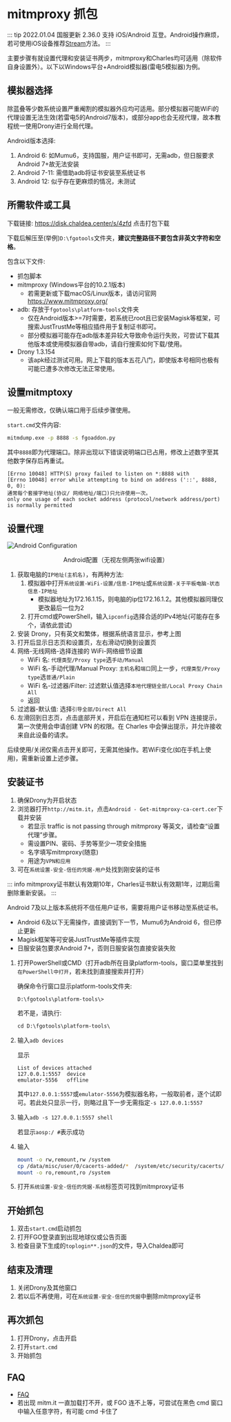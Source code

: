 # mitmproxy 抓包

::: tip
2022.01.04 国服更新 2.36.0 支持 iOS/Android 互登。Android操作麻烦，若可使用iOS设备推荐[Stream](./stream.md)方法。
:::

主要步骤有就设置代理和安装证书两步，mitmproxy和Charles均可适用（除软件自身设置外）。以下以Windows平台+Android模拟器(雷电5模拟器)为例。

## 模拟器选择

除蓝叠等少数系统设置严重阉割的模拟器外应均可适用。部分模拟器可能WiFi的代理设置无法生效(若雷电5的Android7版本)，或部分app也会无视代理，故本教程统一使用Drony进行全局代理。

Android版本选择:

1. Android 6: 如Mumu6，支持国服，用户证书即可，无需adb，但日服要求Android 7+故无法安装
2. Android 7-11: 需借助adb将证书安装至系统证书
3. Android 12: 似乎存在更麻烦的情况，未测试

## 所需软件或工具

下载链接: <https://disk.chaldea.center/s/4zfd> 点击打包下载

下载后解压至(举例)`D:\fgotools`文件夹，**建议完整路径不要包含非英文字符和空格**。

包含以下文件:

- 抓包脚本
- mitmproxy (Windows平台的10.2.1版本)
  - 若需更新或下载macOS/Linux版本，请访问官网<https://www.mitmproxy.org/>
- adb: 存放于`fgotools\platform-tools`文件夹
  - 仅在Android版本>=7时需要，若系统已root且已安装Magisk等框架，可搜索JustTrustMe等相应插件用于复制证书即可。
  - 部分模拟器可能存在adb版本差异较大导致命令运行失败，可尝试下载其他版本或使用模拟器自带adb，请自行搜索如何下载/使用。
- Drony 1.3.154
  - 该apk经过测试可用。网上下载的版本五花八门，即使版本号相同也极有可能已遭多次修改无法正常使用。

## 设置mitmptoxy

一般无需修改，仅确认端口用于后续步骤使用。

`start.cmd`文件内容:

```bat
mitmdump.exe -p 8888 -s fgoaddon.py
```

其中`8888`即为代理端口。除非出现以下错误说明端口已占用，修改上述数字至其他数字保存后再重试。

```
[Errno 10048] HTTP(S) proxy failed to listen on *:8888 with
[Errno 10048] error while attempting to bind on address ('::', 8888, 0, 0):
通常每个套接字地址(协议/ 网络地址/端口)只允许使用一次。
only one usage of each socket address (protocol/network address/port) is normally permitted
```

## 设置代理

![Android Configuration](/images/import_https/android-1.webp)

<figcaption style="text-align:center">Android配置（无视左侧两张wifi设置）</figcaption>

1. 获取电脑的`IP地址(主机名)`，有两种方法:
   1. 模拟器中打开`系统设置-WiFi-设置/信息-IP地址`或`系统设置-关于平板电脑-状态信息-IP地址`
      - 模拟器地址为172.16.1.15，则电脑的ip位172.16.1.2。其他模拟器同理仅更改最后一位为2
   2. 打开cmd或PowerShell，输入`ipconfig`选择合适的IPv4地址(可能存在多个，请依此尝试)
2. 安装 Drony，只有英文和繁体，根据系统语言显示，参考上图
3. 打开后显示日志页和设置页，左右滑动切换到设置页
4. 网络-无线网络-选择连接的 WiFi-网络细节设置
   - WiFi 名: `代理类型/Proxy type`选`手动/Manual`
   - WiFi 名-手动代理/Manual Proxy: `主机名`和`端口`同上一步，`代理类型/Proxy type`选`普通/Plain`
   - WiFi 名-过滤器/Filter: 过滤默认值选择`本地代理链全部/Local Proxy Chain All`
   - 返回
5. 过滤器-默认值: 选择`引导全部/Direct All`
6. 左滑回到日志页，点击底部开关，开启后在通知栏可以看到 ⅤΡΝ 连接提示，第一次使用会申请创建 ⅤΡΝ 的权限。在 Charles 中会弹出提示，并允许接收来自此设备的请求。

后续使用/关闭仅需点击开关即可，无需其他操作。若WiFi变化(如在手机上使用)，需重新设置上述步骤。

## 安装证书

1. 确保Drony为开启状态
2. 浏览器打开`http://mitm.it`，点击`Android - Get-mitmproxy-ca-cert.cer`下载并安装
   - 若显示 traffic is not passing through mitmproxy 等英文，请检查“设置代理”步骤。
   - 需设置PIN、密码、手势等至少一项安全措施
   - 名字填写mitmproxy(随意)
   - 用途为`VPN和应用`
3. 可在`系统设置-安全-信任的凭据-用户`处找到刚安装的证书

::: info
mitmproxy证书默认有效期10年，Charles证书默认有效期1年，过期后需删除重新安装。
:::

Android 7及以上版本系统将不信任用户证书，需要将用户证书移动至系统证书。

- Android 6及以下无需操作，直接调到下一节，Mumu6为Android 6，但已停止更新
- Magisk框架等可安装JustTrustMe等插件实现
- 日服安装包要求Android 7+，否则日服安装包直接安装失败

1. 打开PowerShell或CMD（打开adb所在目录platform-tools，窗口菜单里找到`在PowerShell中打开`，若未找到直接搜索并打开）

   确保命令行窗口显示platform-tools文件夹:

   ```
   D:\fgotools\platform-tools\>
   ```

   若不是，请执行:

   ```ps
   cd D:\fgotools\platform-tools\
   ```

2. 输入`adb devices`

   显示

   ```
   List of devices attached
   127.0.0.1:5557  device
   emulator-5556   offline
   ```

   其中`127.0.0.1:5557`或`emulator-5556`为模拟器名称，一般取前者，逐个试即可。若此处只显示一行，则略过且下一步无需指定`-s 127.0.0.1:5557`

3. 输入`adb -s 127.0.0.1:5557 shell`

   若显示`aosp:/ #`表示成功

4. 输入
   ```sh
   mount -o rw,remount,rw /system
   cp /data/misc/user/0/cacerts-added/*  /system/etc/security/cacerts/
   mount -o ro,remount,ro /system
   ```
5. 打开`系统设置-安全-信任的凭据-系统`标签页可找到mitmproxy证书

## 开始抓包

1. 双击`start.cmd`启动抓包
2. 打开FGO登录直到出现地球仪或公告页面
3. 检查目录下生成的`toplogin**.json`的文件，导入Chaldea即可

## 结束及清理

1. 关闭Drony及其他窗口
2. 若以后不再使用，可在`系统设置-安全-信任的凭据`中删除mitmproxy证书

## 再次抓包

1. 打开Drony，点击开启
2. 打开`start.cmd`
3. 开始抓包

## FAQ

- [FAQ](./index.md#常见问题-faq)
- 若出现 mitm.it 一直加载打不开，或 FGO 连不上等，可尝试在黑色 cmd 窗口中输入任意字符，有可能 cmd 卡住了
